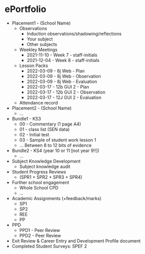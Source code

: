 ePortfolio
==========

* Placement1 - (School Name)
    * Observations
        * Induction observations/shadowing/reflections
        * Your subject
        * Other subjects
    * Weekley Meetings
        * 2021-11-10 - Week 7 - staff-initials
        * 2021-12-04 - Week 8 - staff-initials
   * Lesson Packs
        * 2022-03-09 - 8j Web - Plan
        * 2022-03-09 - 8j Web - Observation
        * 2022-03-09 - 8j Web - Evaluation
        * 2022-03-17 - 12b GUI 2 - Plan
        * 2022-03-17 - 12b GUI 2 - Observation
        * 2022-03-17 - 12J GUI 2 - Evaluation
    * Attendance record
* Placement2 - (School Name)
    * ...
* Bundle1 - KS3
    * 00 - Commentary (1 page A4)
    * 01 - class list (SEN data)
    * 02 - Initial test
    * 03 - Sample of student work lesson 1
    * ... Between 8 to 12 bits of evidence
* Bundle2 - KS4 (year 10 or 11 [not year 9!!])
    * ...
* Subject Knowledge Development
    * Subject knowledge audit
* Student Progress Reviews 
    * (SPR1 + SPR2 + SPR3 + SPR4)
* Further school engagement
    * Whole School CPD
    * ...
* Academic Assignments (+feedback/marks)
    * SP1
    * SP2
    * REE
    * PP
* PPD
    * PPD1 - Peer Review
    * PPD2 - Peer Review
* Exit Review & Career Entry and Development Profile document
* Completed Student Surveys: SPEF 2
